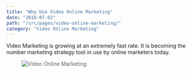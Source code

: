```yaml
---
title: "Why Use Video Online Marketing"
date: "2018-07-02"
path: "/src/pages/video-online-marketing/"
category: "Video Online Marketing"
---
```

Video Marketing is growing at an extremely fast rate. It is becoming the number marketing strategy tool in use by online marketers today.






>![Video Online Marketing](./video-online-marketing01.jpeg)
